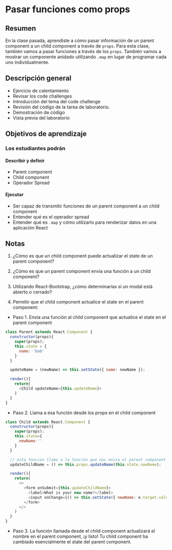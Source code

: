 # Pasar funciones como props

## Resumen

En la clase pasada, aprendiste a cómo pasar información de un parent component a un child component a través de `props`. Para esta clase, también vamos a pasar funciones a través de los `props`. También vamos a mostrar un componente anidado utilizando `.map` en lugar de programar cada uno individualmente.

## Descripción general

- Ejercicio de calentamiento
- Revisar los code challenges
- Introducción del tema del code challenge
- Revisión del código de la tarea de laboratorio.
- Demostración de código
- Vista previa del laboratorio

## Objetivos de aprendizaje

### Los estudiantes podrán

#### Describir y definir

- Parent component
- Child component
- Operador Spread

#### Ejecutar

- Ser capaz de transmitir funciones de un parent component a un child component
- Entender qué es el operador spread
- Entender qué es `.map` y cómo utilizarlo para renderizar datos en una aplicación React

## Notas

1. ¿Cómo es que un child component puede actualizar el state de un parent component?

1. ¿Cómo es que un parent component envía una función a un child component?

1. Utilizando React-Bootstrap, ¿cómo determinarías si un modal está abierto o cerrado?

1. Permitir que el child component actualice el state en el parent component:

  - Paso 1. Envía una función al child component que actualice el state en el parent component

  ```javaScript
  class Parent extends React.Component {
    constructor(props){
      super(props);
      this.state = {
        name: 'bob'
      }
    }

    updateName = (newName) => this.setState({ name: newName });

    render(){
      return(
        <Child updateName={this.updateName}>
      )
    }
  }
  ```

  - Paso 2. Llama a esa función desde los props en el child component
  ```javaScript
  class Child extends React.Component {
    constructor(props){
      super(props);
      this.state={
        newName:''
      }
    }

    // esta función llama a la función que nos envía el parent component con el nuevo nombre como argumento
    updateChildName = () => this.props.updateName(this.state.newName);

    render(){
      return(
        <>
          <form onSubmit={this.updateChildName}>
            <label>What is your new name?</label>
            <input onChange={() => this.setState({ newName: e.target.value })} />
          </form>
        </>
      )
    }
  }
  ```

  - Paso 3. La función llamada desde el child component actualizará el nombre en el parent component, ¡y listo! Tu child component ha cambiado esencialmente el state del parent component.